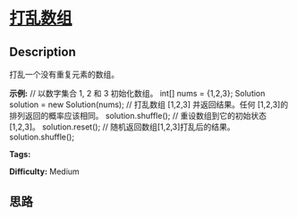 # [打乱数组][title]

## Description

打乱一个没有重复元素的数组。

**示例:**
            // 以数字集合 1, 2 和 3 初始化数组。    int[] nums = {1,2,3};    Solution solution = new Solution(nums);        // 打乱数组 [1,2,3] 并返回结果。任何 [1,2,3]的排列返回的概率应该相同。    solution.shuffle();        // 重设数组到它的初始状态[1,2,3]。    solution.reset();        // 随机返回数组[1,2,3]打乱后的结果。    solution.shuffle();    


**Tags:** 

**Difficulty:** Medium

## 思路

[title]: https://leetcode-cn.com/problems/shuffle-an-array
